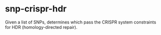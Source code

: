 # snp-crispr-hdr
Given a list of SNPs, determines which pass the CRISPR system constraints for HDR (homology-directed repair).
